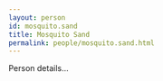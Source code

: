 ```yaml
---
layout: person
id: mosquito.sand
title: Mosquito Sand
permalink: people/mosquito.sand.html
---
```


Person details...